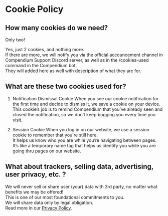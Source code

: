 # Cookie Policy

## How many cookies do we need?

Only two!

Yes, just 2 cookies, and nothing more.</br>
If there are more, we will notify you via the official accouncement channel in Compendium Support Discord server, as well as in the /cookies-used command in the Compendium bot.</br>
They will added here as well with description of what they are for.

## What are these two cookies used for?

1. Notification Dismissal Cookie
    When you see our cookie notification for the first time and decide to dismiss it, we save a cookie on your device.</br>
    This cookie’s job is to remind Compendium that you’ve already seen and closed the notification, so we don’t keep bugging you every time you visit.

2. Session Cookie
    When you log in on our website, we use a session cookie to remember that you're still here.</br>
    It helps us know who you are while you’re navigating between pages.</br>
    It’s like a temporary name tag that helps us identify you while you are going thru pages on our website.

## What about trackers, selling data, advertising, user privacy, etc. ?

We will never sell or share user (your) data with 3rd party, no matter what benefits we may be offered!</br>
This is one of our most foundational commitments to you.</br>
We will share data only by legal obligation.</br>
Read more in our [Privacy Policy](https://github.com/Compendium-Discord-Bot/Legal-Stuff-We-Are-Required-To-Share/blob/main/Privacy-Policy.md).
